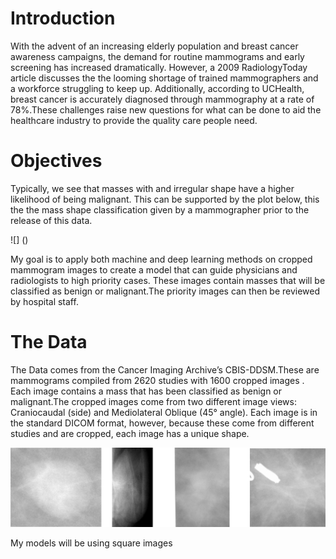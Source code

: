 # Introduction
With the advent of an increasing elderly population and breast cancer awareness campaigns, the demand for routine
mammograms and early screening has increased dramatically. However, a 2009 RadiologyToday article discusses the the looming shortage of trained mammographers and a workforce struggling to keep up. Additionally, according to UCHealth, breast cancer is accurately diagnosed through mammography at a rate of 78%.These challenges raise new questions for what can be done to aid the healthcare industry to provide the quality care people need.

# Objectives
Typically, we see that masses with and irregular shape have a higher likelihood of being malignant. This can be supported by the plot below, this the the mass shape classification given by a mammographer prior to the release of this data.

![] ()

My goal is to apply both machine and deep learning methods on cropped mammogram images to create a model that can guide physicians and radiologists to high priority cases. These images contain masses that will be classified as benign or malignant.The priority images can then be reviewed by hospital staff.

# The Data
The Data comes from the Cancer Imaging Archive’s CBIS-DDSM.These are mammograms compiled from 2620 studies with 1600 cropped images . Each image contains a mass that has been classified as benign or malignant.The cropped images come from two different image views: Craniocaudal (side) and Mediolateral Oblique (45° angle). Each image is in the standard DICOM format, however, because these come from different studies and are cropped, each image has a unique shape.

![](https://github.com/Clawton92/Classification_of_Mammograms_part2/blob/master/visuals/data_variability.png)

My models will be using square images
